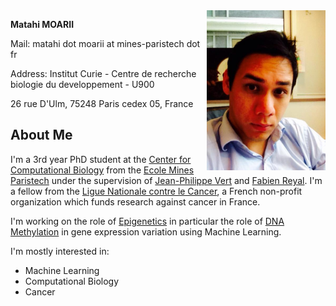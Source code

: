 <img src="/img/matahi.png" alt="Matahi" width="190" height="256" style="float: right"/> 

**Matahi MOARII**

Mail: matahi dot moarii at mines-paristech dot fr

Address: Institut Curie - Centre de recherche biologie du developpement - U900

26 rue D'Ulm, 75248 Paris cedex 05, France

About Me
--------

I'm a 3rd year PhD student at the [Center for Computational Biology](http://cbio.ensmp.fr) from the [Ecole Mines Paristech](https://www.mines-paristech.fr) under the supervision of [Jean-Philippe Vert](http://cbio.ensmp.fr/~jvert) and [Fabien Reyal](http://www.linkedin.com/in/fabienreyal). I'm a fellow from the [Ligue Nationale contre le Cancer](http://www.ligue-cancer.net), a French non-profit organization which funds research against cancer in France.

I'm working on the role of [Epigenetics](http://en.wikipedia.org/wiki/Epigenetics) in particular the role of [DNA Methylation](http://en.wikipedia.org/wiki/DNA_methylation) in gene expression variation using Machine Learning. 

I'm mostly interested in:

* Machine Learning
* Computational Biology
* Cancer 
